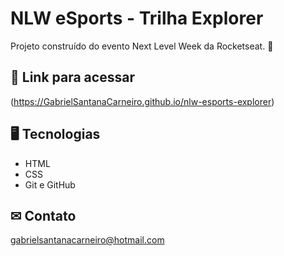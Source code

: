 # NLW eSports - Trilha Explorer 

Projeto construído do evento Next Level Week da Rocketseat. 🚀

## 🔗 Link para acessar

(https://GabrielSantanaCarneiro.github.io/nlw-esports-explorer)

## 🖥 Tecnologias 

- HTML
- CSS
- Git e GitHub

## ✉ Contato

gabrielsantanacarneiro@hotmail.com
